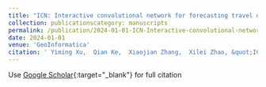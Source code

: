 ```yaml
---
title: "ICN: Interactive convolutional network for forecasting travel demand of shared micromobility"
collection: publicationscategory: manuscripts
permalink: /publication/2024-01-01-ICN-Interactive-convolutional-network-for-forecasting-travel-demand-of-shared-micromobility
date: 2024-01-01
venue: 'GeoInformatica'
citation: ' Yiming Xu,  Qian Ke,  Xiaojian Zhang,  Xilei Zhao, &quot;ICN: Interactive convolutional network for forecasting travel demand of shared micromobility.&quot; GeoInformatica, 2024.'
---
```

Use [Google Scholar](https://scholar.google.com/scholar?q=ICN:+Interactive+convolutional+network+for+forecasting+travel+demand+of+shared+micromobility){:target="_blank"} for full citation